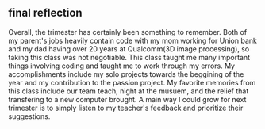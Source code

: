 ## final reflection
Overall, the trimester has certainly been something to remember. Both of my parent's jobs heavily contain code with my mom working for Union bank and my dad having over 20 years at Qualcomm(3D image processing), so taking this class was not negotiable. This class taught me many important things involving coding and taught me to work through my errors. My accomplishments include my solo projects towards the beggining of the year and my contribution to the passion project. My favorite memories from this class include our team teach, night at the musuem, and the relief that transfering to a new computer brought. A main way I could grow for next trimester is to simply listen to my teacher's feedback and prioritize their suggestions.